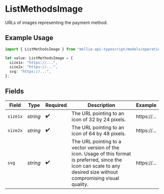 # ListMethodsImage

URLs of images representing the payment method.

## Example Usage

```typescript
import { ListMethodsImage } from "mollie-api-typescript/models/operations";

let value: ListMethodsImage = {
  size1x: "https://...",
  size2x: "https://...",
  svg: "https://...",
};
```

## Fields

| Field                                                                                                                                                                  | Type                                                                                                                                                                   | Required                                                                                                                                                               | Description                                                                                                                                                            | Example                                                                                                                                                                |
| ---------------------------------------------------------------------------------------------------------------------------------------------------------------------- | ---------------------------------------------------------------------------------------------------------------------------------------------------------------------- | ---------------------------------------------------------------------------------------------------------------------------------------------------------------------- | ---------------------------------------------------------------------------------------------------------------------------------------------------------------------- | ---------------------------------------------------------------------------------------------------------------------------------------------------------------------- |
| `size1x`                                                                                                                                                               | *string*                                                                                                                                                               | :heavy_check_mark:                                                                                                                                                     | The URL pointing to an icon of 32 by 24 pixels.                                                                                                                        | https://...                                                                                                                                                            |
| `size2x`                                                                                                                                                               | *string*                                                                                                                                                               | :heavy_check_mark:                                                                                                                                                     | The URL pointing to an icon of 64 by 48 pixels.                                                                                                                        | https://...                                                                                                                                                            |
| `svg`                                                                                                                                                                  | *string*                                                                                                                                                               | :heavy_check_mark:                                                                                                                                                     | The URL pointing to a vector version of the icon. Usage of this format is preferred, since the icon can scale to any desired size without compromising visual quality. | https://...                                                                                                                                                            |